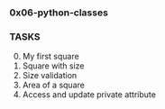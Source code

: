 ### 0x06-python-classes

### TASKS
0. My first square
1. Square with size
2. Size validation
3. Area of a square
4. Access and update private attribute
